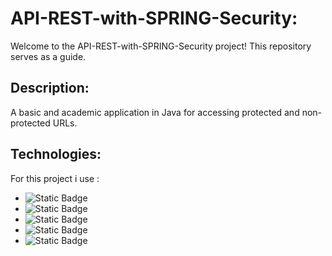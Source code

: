 # API-REST-with-SPRING-Security:

Welcome to the API-REST-with-SPRING-Security project! This repository serves as a guide.

## Description:

A basic and academic application in Java for accessing protected and non-protected URLs.

## Technologies:

For this project i use :
- ![Static Badge](https://img.shields.io/badge/Java-ED8B00?style=for-the-badge&logo=JAVA&color=black)
- ![Static Badge](https://img.shields.io/badge/SPRING-6DB33F?style=for-the-badge&logo=Spring&logoColor=spring&color=spring)
- ![Static Badge](https://img.shields.io/badge/SPRING-SECURITY-6DB33F?style=for-the-badge&logo=Spring&logoColor=spring&color=spring)
- ![Static Badge](https://img.shields.io/badge/JPA-HIBERNATE-6DB33F?style=for-the-badge&logo=Spring&logoColor=spring&color=spring)
- ![Static Badge](https://img.shields.io/badge/MySQL-00000F?style=for-the-badge&logo=mysql&logoColor=white) 


